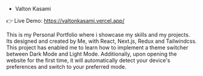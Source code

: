 - Valton Kasami

👉 Live Demo: https://valtonkasami.vercel.app/

This is my Personal Portfolio where i showcase my skills and my projects.
Its designed and created by Me, with React, Next.js, Redux and Tailwindcss.
This project has enabled me to learn how to implement a theme switcher between Dark Mode and Light Mode. 
Additionally, upon opening the website for the first time, it will automatically detect your device's preferences and switch to your preferred mode.
